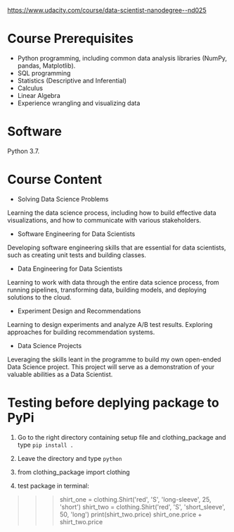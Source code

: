 https://www.udacity.com/course/data-scientist-nanodegree--nd025

# Course Prerequisites

- Python programming, including common data analysis libraries (NumPy, pandas, Matplotlib).
- SQL programming
- Statistics (Descriptive and Inferential)
- Calculus
- Linear Algebra
- Experience wrangling and visualizing data

# Software

Python 3.7.

# Course Content

- Solving Data Science Problems

Learning the data science process, including how to build effective data visualizations, and how to communicate with various stakeholders.

- Software Engineering for Data Scientists

Developing software engineering skills that are essential for data scientists, such as creating unit tests and building classes.

- Data Engineering for Data Scientists

Learning to work with data through the entire data science process, from running pipelines, transforming data, building models, and deploying solutions to the cloud.

- Experiment Design and Recommendations

Learning to design experiments and analyze A/B test results. Exploring approaches for building recommendation systems.

- Data Science Projects

Leveraging the skills leant in the programme to build my own open-ended Data Science project. This project will serve as a demonstration of your valuable abilities as a Data Scientist.

# Testing before deplying package to PyPi

1) Go to the right directory containing setup file and clothing_package and type `pip install .`

2) Leave the directory and type `python`

3) from clothing_package import clothing

4) test package in terminal:
>>> shirt_one = clothing.Shirt('red', 'S', 'long-sleeve', 25, 'short')
>>> shirt_two = clothing.Shirt('red', 'S', 'short_sleeve', 50, 'long')
>>> print(shirt_two.price)
>>> shirt_one.price + shirt_two.price


